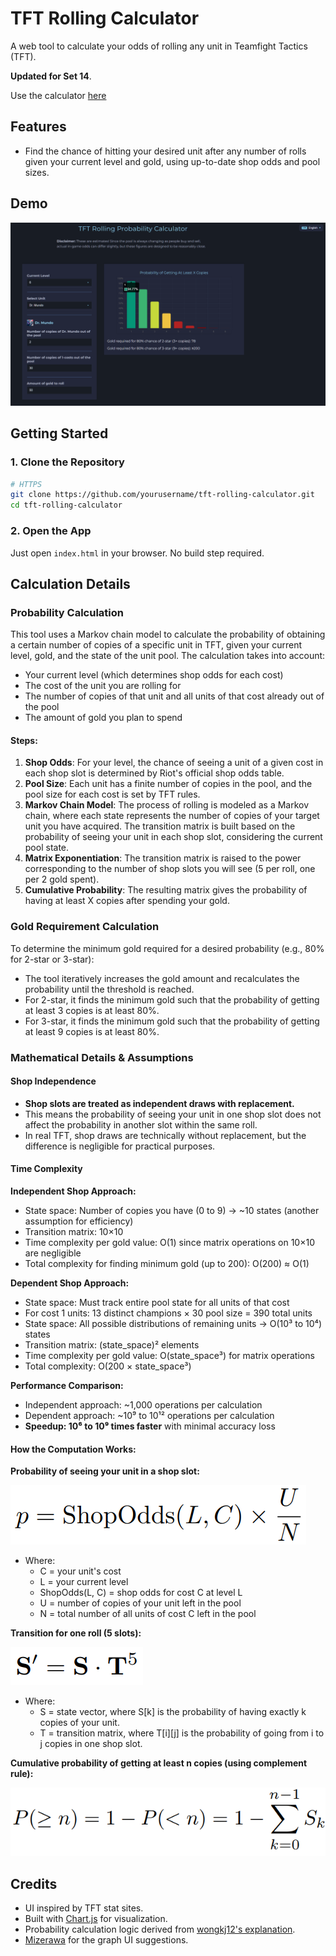 # TFT Rolling Calculator

A web tool to calculate your odds of rolling any unit in Teamfight Tactics (TFT).

**Updated for Set 14**.

Use the calculator [here](https://henryvu27.github.io/TFT-Rolling-Calculator/)

## Features
- Find the chance of hitting your desired unit after any number of rolls given your current level and gold, using up-to-date shop odds and pool sizes.

## Demo
![Screenshot](screenshot.png)

## Getting Started

### 1. Clone the Repository
```bash
# HTTPS
git clone https://github.com/yourusername/tft-rolling-calculator.git
cd tft-rolling-calculator
```

### 2. Open the App
Just open `index.html` in your browser. No build step required.


## Calculation Details

### Probability Calculation
This tool uses a Markov chain model to calculate the probability of obtaining a certain number of copies of a specific unit in TFT, given your current level, gold, and the state of the unit pool. The calculation takes into account:
- Your current level (which determines shop odds for each cost)
- The cost of the unit you are rolling for
- The number of copies of that unit and all units of that cost already out of the pool
- The amount of gold you plan to spend

#### Steps:
1. **Shop Odds**: For your level, the chance of seeing a unit of a given cost in each shop slot is determined by Riot's official shop odds table.
2. **Pool Size**: Each unit has a finite number of copies in the pool, and the pool size for each cost is set by TFT rules.
3. **Markov Chain Model**: The process of rolling is modeled as a Markov chain, where each state represents the number of copies of your target unit you have acquired. The transition matrix is built based on the probability of seeing your unit in each shop slot, considering the current pool state.
4. **Matrix Exponentiation**: The transition matrix is raised to the power corresponding to the number of shop slots you will see (5 per roll, one per 2 gold spent).
5. **Cumulative Probability**: The resulting matrix gives the probability of having at least X copies after spending your gold.

### Gold Requirement Calculation
To determine the minimum gold required for a desired probability (e.g., 80% for 2-star or 3-star):
- The tool iteratively increases the gold amount and recalculates the probability until the threshold is reached.
- For 2-star, it finds the minimum gold such that the probability of getting at least 3 copies is at least 80%.
- For 3-star, it finds the minimum gold such that the probability of getting at least 9 copies is at least 80%.

### Mathematical Details & Assumptions

#### Shop Independence
- **Shop slots are treated as independent draws with replacement.**
- This means the probability of seeing your unit in one shop slot does not affect the probability in another slot within the same roll.
- In real TFT, shop draws are technically without replacement, but the difference is negligible for practical purposes.

#### Time Complexity

**Independent Shop Approach:**
- State space: Number of copies you have (0 to 9) → ~10 states (another assumption for efficiency)
- Transition matrix: 10×10
- Time complexity per gold value: O(1) since matrix operations on 10×10 are negligible
- Total complexity for finding minimum gold (up to 200): O(200) ≈ O(1)

**Dependent Shop Approach:**
- State space: Must track entire pool state for all units of that cost
- For cost 1 units: 13 distinct champions × 30 pool size = 390 total units
- State space: All possible distributions of remaining units → O(10³ to 10⁴) states  
- Transition matrix: (state_space)² elements
- Time complexity per gold value: O(state_space³) for matrix operations
- Total complexity: O(200 × state_space³)

**Performance Comparison:**
- Independent approach: ~1,000 operations per calculation
- Dependent approach: ~10⁹ to 10¹² operations per calculation
- **Speedup: 10⁶ to 10⁹ times faster** with minimal accuracy loss

#### How the Computation Works:

**Probability of seeing your unit in a shop slot:**

![Equation 1: Probability p](equations/eq1.png)
- Where:
  - C = your unit's cost
  - L = your current level
  - ShopOdds(L, C) = shop odds for cost C at level L
  - U = number of copies of your unit left in the pool
  - N = total number of all units of cost C left in the pool

**Transition for one roll (5 slots):**

![Equation 2: State transition](equations/eq2.png)
- Where:
    - S = state vector, where S[k] is the probability of having exactly k copies of your unit.
    - T = transition matrix, where T[i][j] is the probability of going from i to j copies in one shop slot.

**Cumulative probability of getting at least n copies (using complement rule):**

![Equation 3: Cumulative probability](equations/eq3.png)

## Credits
- UI inspired by TFT stat sites.
- Built with [Chart.js](https://www.chartjs.org/) for visualization.
- Probability calculation logic derived from [wongkj12's explanation](https://github.com/wongkj12).
- [Mizerawa](https://www.reddit.com/user/Mizerawa/) for the graph UI suggestions.
